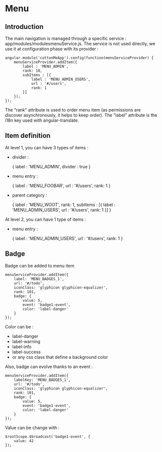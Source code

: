 # Menu



## Introduction

The main navigation is managed through a specific service : app/modules/modulesmenuService.js.
The service is not used directly, we use it at configuration phase with its provider :

	angular.module('cottonMeApp').config(function(menuServiceProvider) {
		menuServiceProvider.addItem({
			label : 'MENU_ADMIN',
			rank: 10,
			subItems : [{
				label : 'MENU_ADMIN_USERS',
				url : '#/users',
				rank: 1
			}]
		});
	});


The "rank" attribute is used to order menu item (as permissions are discover asynchronously, it helps to keep order).
The "label" attribute is the i18n key used with angular-translate.



## Item definition

At level 1, you can have 3 types of items :

- divider :

	{
		label : 'MENU_ADMIN',
		divider : true
	}

- menu entry :

	{
		label : 'MENU_FOOBAR',
		url : '#/users',
		rank: 1
	}

- parent category :

	{
		label : 'MENU_WOOT',
		rank: 1,
		subItems : [{
			label : 'MENU_ADMIN_USERS',
			url : '#/users',
			rank: 1
		}]
	}

At level 2, you can have 1 type of items :

- menu entry :

	{
		label : 'MENU_ADMIN_USERS',
		url : '#/users',
		rank: 1
	}

## Badge

Badge can be added to menu item

	menuServiceProvider.addItem({
		label: 'MENU_BADGES_1',
		url: '#/todo',
		iconClass: 'glyphicon glyphicon-equalizer',
		rank: 101,
		badge: {
			value: 5,
			event: 'badge1-event',
			color: 'label-danger'
		}
	});

Color can be :

- label-danger
- label-warning
- label-info
- label-success
- or any css class that define a background color

Also, badge can evolve thanks to an event :

	menuServiceProvider.addItem({
		labelKey: 'MENU_BADGES_1',
		url: '#/todo',
		iconClass: 'glyphicon glyphicon-equalizer',
		rank: 101,
		badge: {
			value: 5,
			event: 'badge1-event',
			color: 'label-danger'
		}
	});

Value can be change with :

	$rootScope.$broadcast('badge1-event', {
		value: 42
	});
